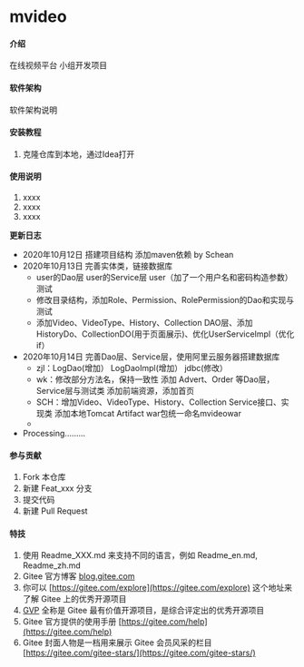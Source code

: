 # mvideo

#### 介绍
在线视频平台  小组开发项目

#### 软件架构
软件架构说明


#### 安装教程

1.  克隆仓库到本地，通过Idea打开

#### 使用说明

1.  xxxx
2.  xxxx
3.  xxxx

**更新日志**

- 2020年10月12日 搭建项目结构 添加maven依赖 by Schean
- 2020年10月13日 完善实体类，链接数据库
  - user的Dao层 user的Service层 user（加了一个用户名和密码构造参数）测试
  - 修改目录结构，添加Role、Permission、RolePermission的Dao和实现与测试
  - 添加Video、VideoType、History、Collection DAO层、添加HistoryDo、CollectionDO(用于页面展示)、优化UserServiceImpl（优化if）
- 2020年10月14日 完善Dao层、Service层，使用阿里云服务器搭建数据库
  - zjl：LogDao(增加） LogDaoImpl(增加） jdbc(修改）
  - wk：修改部分方法名，保持一致性
        添加 Advert、Order 等Dao层，Service层与测试类
        添加前端资源，添加首页
  - SCH：增加Video、VideoType、History、Collection  Service接口、实现类 添加本地Tomcat  Artifact war包统一命名mvideowar
  - 
- Processing.........

#### 参与贡献

1.  Fork 本仓库
2.  新建 Feat_xxx 分支
3.  提交代码
4.  新建 Pull Request


#### 特技

1.  使用 Readme\_XXX.md 来支持不同的语言，例如 Readme\_en.md, Readme\_zh.md
2.  Gitee 官方博客 [blog.gitee.com](https://blog.gitee.com)
3.  你可以 [https://gitee.com/explore](https://gitee.com/explore) 这个地址来了解 Gitee 上的优秀开源项目
4.  [GVP](https://gitee.com/gvp) 全称是 Gitee 最有价值开源项目，是综合评定出的优秀开源项目
5.  Gitee 官方提供的使用手册 [https://gitee.com/help](https://gitee.com/help)
6.  Gitee 封面人物是一档用来展示 Gitee 会员风采的栏目 [https://gitee.com/gitee-stars/](https://gitee.com/gitee-stars/)
